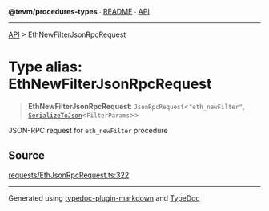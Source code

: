 **@tevm/procedures-types** ∙ [README](../README.md) ∙ [API](../API.md)

***

[API](../API.md) > EthNewFilterJsonRpcRequest

# Type alias: EthNewFilterJsonRpcRequest

> **EthNewFilterJsonRpcRequest**: `JsonRpcRequest`\<`"eth_newFilter"`, [`SerializeToJson`](SerializeToJson.md)\<`FilterParams`\>\>

JSON-RPC request for `eth_newFilter` procedure

## Source

[requests/EthJsonRpcRequest.ts:322](https://github.com/evmts/tevm-monorepo/blob/main/packages/procedures-types/src/requests/EthJsonRpcRequest.ts#L322)

***
Generated using [typedoc-plugin-markdown](https://www.npmjs.com/package/typedoc-plugin-markdown) and [TypeDoc](https://typedoc.org/)
